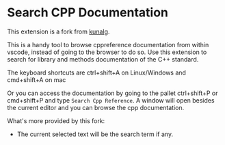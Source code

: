 # Search CPP Documentation

This extension is a fork from [kunalg](https://github.com/gursahani/search-cpp-documentation.git).

This is a handy tool to browse cppreference documentation from within vscode, instead of going to the browser to do so.
Use this extension to search for library and methods documentation of the C++ standard.

The keyboard shortcuts are ctrl+shift+A on Linux/Windows and cmd+shift+A on mac

Or you can access the documentation by going to the pallet ctrl+shift+P or cmd+shift+P and type `Search Cpp Reference`. A window will open besides the current editor and you can browse the cpp documentation.

What's more provided by this fork:

- The current selected text will be the search term if any.

